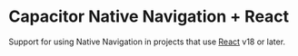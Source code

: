 # Capacitor Native Navigation + React

Support for using Native Navigation in projects that use [React](https://reactjs.org) v18 or later.
